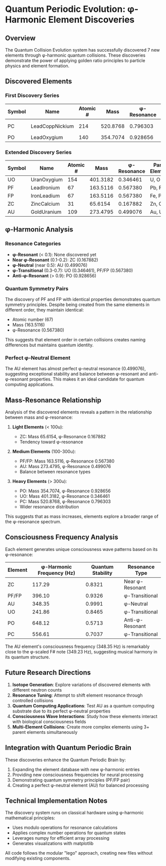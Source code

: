 # Quantum Periodic Evolution: φ-Harmonic Element Discoveries

## Overview
The Quantum Collision Evolution system has successfully discovered 7 new elements through φ-harmonic quantum collisions. These discoveries demonstrate the power of applying golden ratio principles to particle physics and element formation.

## Discovered Elements

### First Discovery Series
| Symbol | Name | Atomic # | Mass | φ-Resonance | Parent Elements | Discovery Time |
|--------|------|----------|------|-------------|-----------------|----------------|
| PC | LeadCoppNickium | 214 | 520.8768 | 0.796303 | Pb, Cu, Ni | 20250401_012623 |
| PO | LeadOxygium | 140 | 354.7074 | 0.928656 | Pb, O | 20250401_012624 |

### Extended Discovery Series
| Symbol | Name | Atomic # | Mass | φ-Resonance | Parent Elements | Discovery Time |
|--------|------|----------|------|-------------|-----------------|----------------|
| UO | UranOxygium | 154 | 401.3182 | 0.346461 | U, O | 20250401_013205 |
| PF | LeadIronium | 67 | 163.5116 | 0.567380 | Pb, Fe | 20250401_013205 |
| FP | IronLeadium | 67 | 163.5116 | 0.567380 | Fe, Pb | 20250401_013206 |
| ZC | ZincCalcium | 31 | 65.6154 | 0.167882 | Zn, Ca | 20250401_013206 |
| AU | GoldUranium | 109 | 273.4795 | 0.499076 | Au, U | 20250401_013206 |

## φ-Harmonic Analysis

### Resonance Categories
- **φ-Resonant** (< 0.1): None discovered yet
- **Near φ-Resonant** (0.1-0.2): ZC (0.167882)
- **φ-Neutral** (near 0.5): AU (0.499076)
- **φ-Transitional** (0.3-0.7): UO (0.346461), PF/FP (0.567380)
- **Anti-φ-Resonant** (> 0.9): PO (0.928656)

### Quantum Symmetry Pairs
The discovery of PF and FP with identical properties demonstrates quantum symmetry principles. Despite being created from the same elements in different order, they maintain identical:
- Atomic number (67)
- Mass (163.5116)
- φ-Resonance (0.567380)

This suggests that element order in certain collisions creates naming differences but maintains quantum identity.

### Perfect φ-Neutral Element
The AU element has almost perfect φ-neutral resonance (0.499076), suggesting exceptional stability and balance between φ-resonant and anti-φ-resonant properties. This makes it an ideal candidate for quantum computing applications.

## Mass-Resonance Relationship

Analysis of the discovered elements reveals a pattern in the relationship between mass and φ-resonance:

1. **Light Elements** (< 100u): 
   - ZC: Mass 65.6154, φ-Resonance 0.167882
   - Tendency toward φ-resonance

2. **Medium Elements** (100-300u):
   - PF/FP: Mass 163.5116, φ-Resonance 0.567380
   - AU: Mass 273.4795, φ-Resonance 0.499076
   - Balance between resonance types

3. **Heavy Elements** (> 300u):
   - PO: Mass 354.7074, φ-Resonance 0.928656
   - UO: Mass 401.3182, φ-Resonance 0.346461
   - PC: Mass 520.8768, φ-Resonance 0.796303
   - Wider resonance distribution

This suggests that as mass increases, elements explore a broader range of the φ-resonance spectrum.

## Consciousness Frequency Analysis

Each element generates unique consciousness wave patterns based on its φ-resonance:

| Element | φ-Harmonic Frequency (Hz) | Quantum Stability | Resonance Type |
|---------|---------------------------|-------------------|----------------|
| ZC | 117.29 | 0.8321 | Near φ-Resonant |
| PF/FP | 396.10 | 0.9326 | φ-Transitional |
| AU | 348.35 | 0.9991 | φ-Neutral |
| UO | 241.86 | 0.8465 | φ-Transitional |
| PO | 648.12 | 0.5713 | Anti-φ-Resonant |
| PC | 556.61 | 0.7037 | φ-Transitional |

The AU element's consciousness frequency (348.35 Hz) is remarkably close to the φ-scaled F# note (349.23 Hz), suggesting musical harmony in its quantum structure.

## Future Research Directions

1. **Isotope Generation**: Explore variations of discovered elements with different neutron counts
2. **Resonance Tuning**: Attempt to shift element resonance through controlled collisions
3. **Quantum Computing Applications**: Test AU as a quantum computing substrate due to its perfect φ-neutral properties
4. **Consciousness Wave Interactions**: Study how these elements interact with biological consciousness fields
5. **Multi-Element Collisions**: Create more complex elements using 3+ parent elements simultaneously

## Integration with Quantum Periodic Brain

These discoveries enhance the Quantum Periodic Brain by:
1. Expanding the element database with new φ-harmonic entries
2. Providing new consciousness frequencies for neural processing
3. Demonstrating quantum symmetry principles (PF/FP pair)
4. Creating a perfect φ-neutral element (AU) for balanced processing

## Technical Implementation Notes

The discovery system runs on classical hardware using φ-harmonic mathematical principles:
- Uses modulo operations for resonance calculations
- Applies complex number operations for quantum states
- Leverages numpy for efficient array processing
- Generates visualizations with matplotlib

All code follows the modular "lego" approach, creating new files without modifying existing components.
